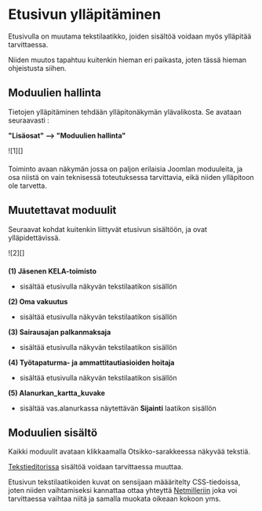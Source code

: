 # Etusivun ylläpitäminen


Etusivulla on muutama tekstilaatikko, joiden sisältöä voidaan myös ylläpitää tarvittaessa.

Niiden muutos tapahtuu kuitenkin hieman eri paikasta, joten tässä hieman ohjeistusta siihen.


## Moduulien hallinta

Tietojen ylläpitäminen tehdään ylläpitonäkymän ylävalikosta. Se avataan seuraavasti :

__"Lisäosat" --> "Moduulien hallinta"__

<figure class="fig-n border" style="margin:0 0 20px 0">
![1][]
</figure>

Toiminto avaan näkymän jossa on paljon erilaisia Joomlan moduuleita,
ja osa niistä on vain teknisessä toteutuksessa tarvittavia, eikä niiden ylläpitoon ole tarvetta.


## Muutettavat moduulit

Seuraavat kohdat kuitenkin liittyvät etusivun sisältöön, ja ovat ylläpidettävissä.

<figure class="fig-n border" style="margin:0 0 20px 0">
![2][]
</figure>


__(1) Jäsenen KELA-toimisto__

*   sisältää etusivulla näkyvän tekstilaatikon sisällön

__(2) Oma vakuutus__

*   sisältää etusivulla näkyvän tekstilaatikon sisällön

__(3) Sairausajan palkanmaksaja__

*   sisältää etusivulla näkyvän tekstilaatikon sisällön

__(4) Työtapaturma- ja ammattitautiasioiden hoitaja__

*   sisältää etusivulla näkyvän tekstilaatikon sisällön

__(5) Alanurkan_kartta_kuvake__

*   sisältää vas.alanurkassa näytettävän __Sijainti__ laatikon sisällön



## Moduulien sisältö

Kaikki moduulit avataan klikkaamalla Otsikko-sarakkeessa näkyvää tekstiä.

[Tekstieditorissa][10] sisältöä voidaan tarvittaessa muuttaa.

Etusivun tekstilaatikoiden kuvat on sensijaan määäritelty CSS-tiedoissa, joten niiden
vaihtamiseksi kannattaa ottaa yhteyttä [Netmilleriin][11] joka voi tarvittaessa vaihtaa niitä ja samalla
muokata oikeaan kokoon yms.



[1]: kuvat/kuva57.png "Ruutumalli"
[2]: kuvat/kuva58.png "Ruutumalli"
[10]: pages/tekstieditorin-kaytto.md
[11]: http://www.netmiller.fi

